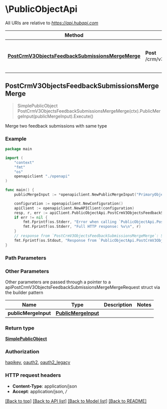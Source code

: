 # \PublicObjectApi

All URIs are relative to *https://api.hubapi.com*

Method | HTTP request | Description
------------- | ------------- | -------------
[**PostCrmV3ObjectsFeedbackSubmissionsMergeMerge**](PublicObjectApi.md#PostCrmV3ObjectsFeedbackSubmissionsMergeMerge) | **Post** /crm/v3/objects/feedback_submissions/merge | Merge two feedback submissions with same type



## PostCrmV3ObjectsFeedbackSubmissionsMergeMerge

> SimplePublicObject PostCrmV3ObjectsFeedbackSubmissionsMergeMerge(ctx).PublicMergeInput(publicMergeInput).Execute()

Merge two feedback submissions with same type

### Example

```go
package main

import (
    "context"
    "fmt"
    "os"
    openapiclient "./openapi"
)

func main() {
    publicMergeInput := *openapiclient.NewPublicMergeInput("PrimaryObjectId_example", "ObjectIdToMerge_example") // PublicMergeInput | 

    configuration := openapiclient.NewConfiguration()
    apiClient := openapiclient.NewAPIClient(configuration)
    resp, r, err := apiClient.PublicObjectApi.PostCrmV3ObjectsFeedbackSubmissionsMergeMerge(context.Background()).PublicMergeInput(publicMergeInput).Execute()
    if err != nil {
        fmt.Fprintf(os.Stderr, "Error when calling `PublicObjectApi.PostCrmV3ObjectsFeedbackSubmissionsMergeMerge``: %v\n", err)
        fmt.Fprintf(os.Stderr, "Full HTTP response: %v\n", r)
    }
    // response from `PostCrmV3ObjectsFeedbackSubmissionsMergeMerge`: SimplePublicObject
    fmt.Fprintf(os.Stdout, "Response from `PublicObjectApi.PostCrmV3ObjectsFeedbackSubmissionsMergeMerge`: %v\n", resp)
}
```

### Path Parameters



### Other Parameters

Other parameters are passed through a pointer to a apiPostCrmV3ObjectsFeedbackSubmissionsMergeMergeRequest struct via the builder pattern


Name | Type | Description  | Notes
------------- | ------------- | ------------- | -------------
 **publicMergeInput** | [**PublicMergeInput**](PublicMergeInput.md) |  | 

### Return type

[**SimplePublicObject**](SimplePublicObject.md)

### Authorization

[hapikey](../README.md#hapikey), [oauth2](../README.md#oauth2), [oauth2_legacy](../README.md#oauth2_legacy)

### HTTP request headers

- **Content-Type**: application/json
- **Accept**: application/json, */*

[[Back to top]](#) [[Back to API list]](../README.md#documentation-for-api-endpoints)
[[Back to Model list]](../README.md#documentation-for-models)
[[Back to README]](../README.md)

